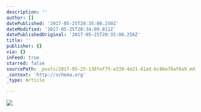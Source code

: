 ```yaml
---
description: ''
author: []
datePublished: '2017-05-25T20:35:00.250Z'
dateModified: '2017-05-25T20:34:09.811Z'
datePublishedOriginal: '2017-05-25T20:35:00.250Z'
title: ''
publisher: {}
via: {}
inFeed: true
starred: false
sourcePath: _posts/2017-05-25-138fef75-e239-4e21-81ad-bc86e78af8a9.md
_context: 'http://schema.org'
_type: Article

---
```

![](https://the-grid-user-content.s3-us-west-2.amazonaws.com/4209d5d4-cabb-4dd4-8b29-6f288168d64a.jpg)
